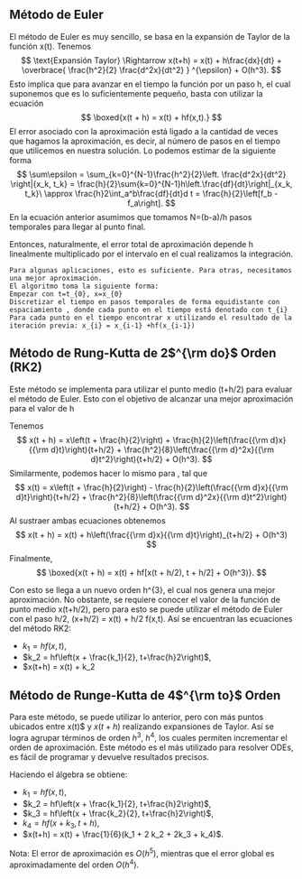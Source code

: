 ## Método de Euler 

El método de Euler es muy sencillo, se basa en la expansión de Taylor de la función x(t). Tenemos $$ \text{Expansión Taylor} \Rightarrow x(t+h) = x(t) + h\frac{dx}{dt} + \overbrace{ \frac{h^2}{2} \frac{d^2x}{dt^2} } ^{\epsilon} + O(h^3). $$ Esto implica que para avanzar en el tiempo la función por un paso h, el cual suponemos que es lo suficientemente pequeño, basta con utilizar la ecuación $$ \boxed{x(t + h) = x(t) + hf(x,t).} $$ El error asociado con la aproximación está ligado a la cantidad de veces que hagamos la aproximación, es decir, al número de pasos en el tiempo que utilicemos en nuestra solución. Lo podemos estimar de la siguiente forma $$ \sum\epsilon = \sum_{k=0}^{N-1}\frac{h^2}{2}\left. \frac{d^2x}{dt^2} \right|{x_k, t_k} = \frac{h}{2}\sum{k=0}^{N-1}h\left.\frac{df}{dt}\right|_{x_k, t_k}\ \approx \frac{h}2\int_a^b\frac{df}{dt}d t = \frac{h}{2}\left[f_b - f_a\right]. $$ En la ecuación anterior asumimos que tomamos N=(b-a)/h pasos temporales para llegar al punto final.

Entonces, naturalmente, el error total de aproximación depende h linealmente multiplicado por el intervalo en el cual realizamos la integración.

    Para algunas aplicaciones, esto es suficiente. Para otras, necesitamos una mejor aproximación.
    El algoritmo toma la siguiente forma:
    Empezar con t=t_{0}, x=x_{0}
    Discretizar el tiempo en pasos temporales de forma equidistante con espaciamiento , donde cada punto en el tiempo está denotado con t_{i}
    Para cada punto en el tiempo encontrar x utilizando el resultado de la iteración previa: x_{i} = x_{i-1} +hf(x_{i-1})

## Método de Rung-Kutta de 2$^{\rm do}$ Orden (RK2)

Este método se implementa para utilizar el punto medio (t+h/2) para evaluar el método de Euler. Esto con el objetivo de alcanzar una mejor aproximación para el valor de h 

Tenemos $$ x(t + h) = x\left(t + \frac{h}{2}\right) + \frac{h}{2}\left(\frac{{\rm d}x}{{\rm d}t}\right){t+h/2} + \frac{h^2}{8}\left(\frac{{\rm d}^2x}{{\rm d}t^2}\right){t+h/2} + O(h^3). $$ Similarmente, podemos hacer lo mismo para , tal que $$ x(t) = x\left(t + \frac{h}{2}\right) - \frac{h}{2}\left(\frac{{\rm d}x}{{\rm d}t}\right){t+h/2} + \frac{h^2}{8}\left(\frac{{\rm d}^2x}{{\rm d}t^2}\right){t+h/2} + O(h^3). $$ Al sustraer ambas ecuaciones obtenemos $$ x(t + h) = x(t) + h\left(\frac{{\rm d}x}{{\rm d}t}\right)_{t+h/2} + O(h^3) $$ Finalmente, $$ \boxed{x(t + h) = x(t) + hf[x(t + h/2), t + h/2] + O(h^3)}. $$

Con esto se llega a un nuevo orden h^{3}, el cual nos genera una mejor aproximación. No obstante, se requiere conocer el valor de la función de punto medio x(t+h/2), pero para esto se puede utilizar el método de Euler con el paso h/2, (x+h/2) = x(t) + h/2 f(x,t). Así se encuentran las ecuaciones del método RK2:

* $k_1 = hf(x, t)$,
* $k_2 = hf\left(x + \frac{k_1}{2}, t+\frac{h}2\right)$,
* $x(t+h) = x(t) + k_2


## Método de Runge-Kutta de 4$^{\rm to}$ Orden

Para este método, se puede utilizar lo anterior, pero con más puntos ubicados entre x(t)$ y $x(t + h)$ realizando expansiones de Taylor. Así se logra agrupar términos de orden $h^3$, $h^4$, los cuales permiten incrementar el orden de aproximación. Este método es el más utilizado para resolver ODEs, es fácil de programar y devuelve resultados precisos.

Haciendo el álgebra se obtiene:

* $k_1 = hf(x, t)$,
* $k_2 = hf\left(x + \frac{k_1}{2}, t+\frac{h}2\right)$,
* $k_3 = hf\left(x + \frac{k_2}{2}, t+\frac{h}2\right)$,
* $k_4 = hf\left(x + k_3, t + h \right)$,
* $x(t+h) = x(t) + \frac{1}{6}(k_1 + 2 k_2 + 2k_3 + k_4)$.

 
Nota: El error de aproximación es $O(h^5)$, mientras que el error global es aproximadamente del orden $O(h^4)$.



